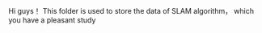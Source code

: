 Hi guys！
This folder is used to store the data of SLAM algorithm， which  you have a pleasant study

